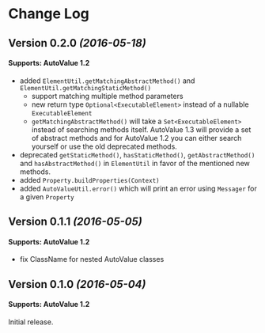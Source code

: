 Change Log
==========

Version 0.2.0 *(2016-05-18)*
----------------------------

#### Supports: AutoValue 1.2

- added `ElementUtil.getMatchingAbstractMethod()` and `ElementUtil.getMatchingStaticMethod()`
    - support matching multiple method parameters
    - new return type `Optional<ExecutableElement>` instead of a nullable `ExecutableElement`
    - `getMatchingAbstractMethod()` will take a `Set<ExecutableElement>` instead of searching methods itself. AutoValue 1.3 will provide a set of abstract methods and for AutoValue 1.2 you can either search yourself or use the old deprecated methods.
- deprecated `getStaticMethod()`, `hasStaticMethod()`, `getAbstractMethod()` and `hasAbstractMethod()` in `ElementUtil` in favor of the mentioned new methods.
- added `Property.buildProperties(Context)`
- added `AutoValueUtil.error()` which will print an error using `Messager` for a given `Property`

Version 0.1.1 *(2016-05-05)*
----------------------------

#### Supports: AutoValue 1.2

- fix ClassName for nested AutoValue classes

Version 0.1.0 *(2016-05-04)*
----------------------------

#### Supports: AutoValue 1.2

Initial release.
